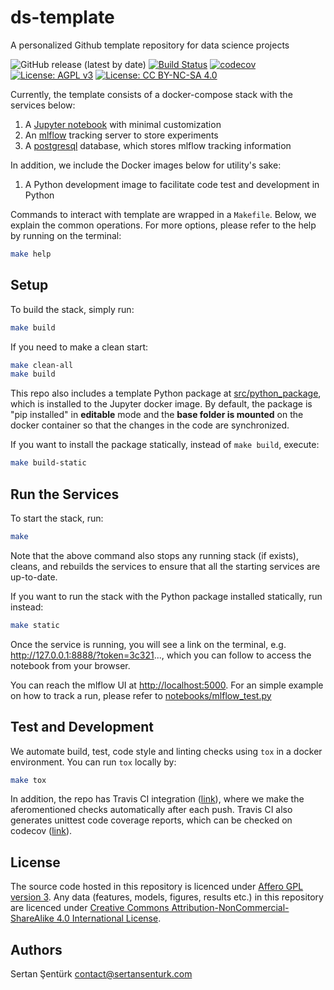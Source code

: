 # ds-template

A personalized Github template repository for data science projects

![GitHub release (latest by date)](https://img.shields.io/github/v/release/sertansenturk/ds-template) [![Build Status](https://travis-ci.com/sertansenturk/ds-template.svg?branch=master)](https://travis-ci.com/sertansenturk/ds-template) [![codecov](https://codecov.io/gh/sertansenturk/ds-template/branch/master/graph/badge.svg)](https://codecov.io/gh/sertansenturk/ds-template) [![License: AGPL v3](https://img.shields.io/badge/License-AGPL%20v3-ff69b4.svg)](http://www.gnu.org/licenses/agpl-3.0) [![License: CC BY-NC-SA 4.0](https://img.shields.io/badge/License-CC%20BY--NC--SA%204.0-ff69b4.svg)](http://creativecommons.org/licenses/by-nc-sa/4.0/)

Currently, the template consists of a docker-compose stack with the services below:

1. A [Jupyter notebook](https://jupyter.org/) with minimal customization
2. An [mlflow](https://mlflow.org/) tracking server to store experiments
3. A [postgresql](https://www.postgresql.org/) database, which stores mlflow tracking information

In addition, we include the Docker images below for utility's sake:

1. A Python development image to facilitate code test and development in Python

Commands to interact with template are wrapped in a `Makefile`. Below, we explain the common operations. For more options, please refer to the help by running on the terminal:

```bash
make help
```

## Setup

To build the stack, simply run:

```bash
make build
```

If you need to make a clean start:

```bash
make clean-all
make build
```

This repo also includes a template Python package at [src/python_package](src/python_package), which is installed to the Jupyter docker image. By default, the package is "pip installed" in **editable** mode and the **base folder is mounted** on the docker container so that the changes in the code are synchronized.

If you want to install the package statically, instead of `make build`, execute:

```bash
make build-static
```

## Run the Services

To start the stack, run:

```bash
make
```

Note that the above command also stops any running stack (if exists), cleans, and rebuilds the services to ensure that all the starting services are up-to-date.

If you want to run the stack with the Python package installed statically, run instead:

```bash
make static
```

Once the service is running, you will see a link on the terminal, e.g. http://127.0.0.1:8888/?token=3c321..., which you can follow to access the notebook from your browser.

You can reach the mlflow UI at [http://localhost:5000](http://localhost:5000). For an simple example on how to track a run, please refer to [notebooks/mlflow_test.py](notebooks/mlflow_test.ipynb)

## Test and Development

We automate build, test, code style and linting checks using `tox` in a docker environment. You can run `tox` locally by:

```bash
make tox
```

In addition, the repo has Travis CI integration ([link](https://travis-ci.com/github/sertansenturk/ds-template)), where we make the aferomentioned checks automatically after each push. Travis CI also generates unittest code coverage reports, which can be checked on codecov ([link](https://codecov.io/gh/sertansenturk/ds-template/)).

## License

The source code hosted in this repository is licenced under [Affero GPL version 3](https://www.gnu.org/licenses/agpl-3.0.en.html). Any data (features, models,  figures, results etc.) in this repository are licenced under [Creative Commons Attribution-NonCommercial-ShareAlike 4.0 International License](http://creativecommons.org/licenses/by-nc-sa/4.0/).

## Authors

Sertan Şentürk
contact@sertansenturk.com
